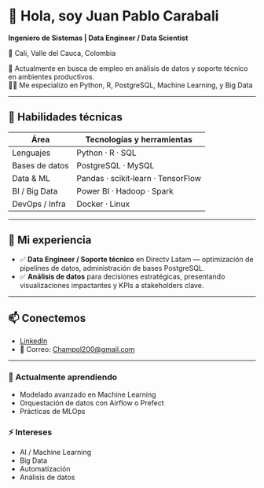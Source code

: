 # 👋 Hola, soy Juan Pablo Carabali

**Ingeniero de Sistemas | Data Engineer / Data Scientist**

📍 Cali, Valle del Cauca, Colombia

🔭 Actualmente en busca de empleo en análisis de datos y soporte técnico en ambientes productivos.  
👨‍💻 Me especializo en Python, R, PostgreSQL, Machine Learning, y Big Data

---

## 🔧 Habilidades técnicas

| Área              | Tecnologías y herramientas           |
|-------------------|--------------------------------------|
| Lenguajes         | Python · R · SQL                     |
| Bases de datos    | PostgreSQL · MySQL                   |
| Data & ML         | Pandas · scikit‑learn · TensorFlow   |
| BI / Big Data     | Power BI · Hadoop · Spark            |
| DevOps / Infra    | Docker · Linux                       |

---

## 🚀 Mi experiencia

- ✅ **Data Engineer / Soporte técnico** en Directv Latam — optimización de pipelines de datos, administración de bases PostgreSQL.
- ✅ **Análisis de datos** para decisiones estratégicas, presentando visualizaciones impactantes y KPIs a stakeholders clave.

---

## 📫 Conectemos

- [LinkedIn](https://www.linkedin.com/in/juan-pablo-carabali/)  
- 📧 Correo: Champol200@gmail.com

---

### 🌱 Actualmente aprendiendo

- Modelado avanzado en Machine Learning
- Orquestación de datos con Airflow o Prefect
- Prácticas de MLOps

### ⚡ Intereses

- AI / Machine Learning
- Big Data
- Automatización
- Análisis de datos

